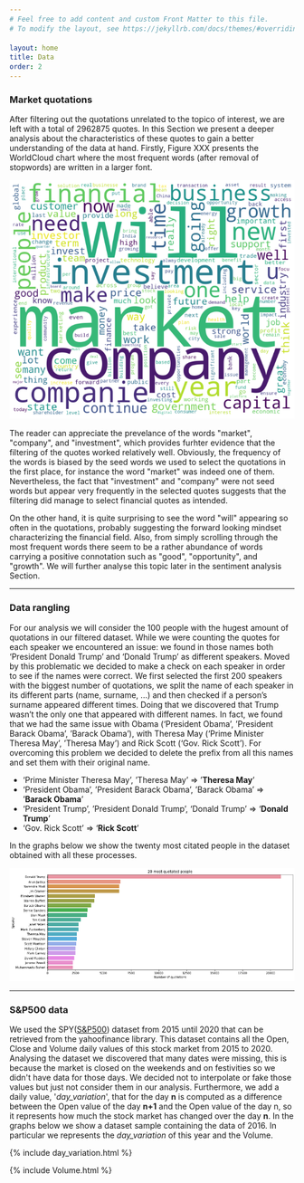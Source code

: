 ```yaml
---
# Feel free to add content and custom Front Matter to this file.
# To modify the layout, see https://jekyllrb.com/docs/themes/#overriding-theme-defaults

layout: home
title: Data
order: 2
---
```

### Market quotations
After filtering out the quotations unrelated to the topico of interest, we are left with a total of 2962875 quotes. In this Section we present a deeper analysis about the characteristics of these quotes to gain a better understanding of the data at hand. Firstly, Figure XXX presents the WorldCloud chart where the most frequent words (after removal of stopwords) are written in a larger font. 

![WordCloud chart of word frequency](./images/WordCloud.png "WordCloud chart")

The reader can appreciate the prevelance of the words "market", "company", and "investment", which provides furhter evidence that the filtering of the quotes worked relatively well. Obviously, the frequency of the words is biased by the seed words we used to select the quotations in the first place, for instance the word "market" was indeed one of them. Nevertheless, the fact that "investment" and "company" were not seed words but appear very frequently in the selected quotes suggests that the filtering did manage to select financial quotes as intended. 

On the other hand, it is quite surprising to see the word "will" appearing so often in the quotations, probably suggesting the forward looking mindset characterizing the financial field. Also, from simply scrolling through the most frequent words there seem to be a rather abundance of words carrying a positive connotation such as "good", "opportunity", and "growth". We will further analyse this topic later in the sentiment analysis Section. 

---

### Data rangling
For our analysis we will consider the 100 people with the hugest amount of quotations in our filtered dataset. While we were counting the quotes for each speaker we encountered an issue: we found in those names both ‘President Donald Trump’ and ‘Donald Trump’ as different speakers. Moved by this problematic we decided to make a check on each speaker in order to see if the names were correct. We first selected the first 200 speakers with the biggest number of quotations, we split the name of each speaker in its different parts (name, surname, …) and then checked if a person’s surname appeared different times. Doing that we discovered that Trump wasn’t the only one that appeared with different names. In fact, we found that we had the same issue with Obama (‘President Obama’, ’President Barack Obama’, ’Barack Obama’), with Theresa May (‘Prime Minister Theresa May’, ’Theresa May’) and Rick Scott (‘Gov. Rick Scott’). For overcoming this problem we decided to delete the prefix from all this names and set them with their original name.
-	‘Prime Minister Theresa May’, ’Theresa May’ =>  ’__Theresa May__’
-	‘President Obama’, ’President Barack Obama’, ’Barack Obama’ =>  ’__Barack Obama__’
-	‘President Trump’, ’President Donald Trump’, ‘Donald Trump’ =>  ‘__Donald Trump__’
-	‘Gov. Rick Scott’ => ‘__Rick Scott__’

In the graphs below we show the twenty most citated people in the dataset obtained with all these processes.

![20 most quotated people](./images/data.png "20 most quotated people")

---


### S&P500 data
We used the SPY([S&P500](https://en.wikipedia.org/wiki/S%26P_500)) dataset from 2015 until 2020 that can be retrieved from the yahoofinance library. This dataset contains all the Open, Close and Volume daily values of this stock market from 2015 to 2020. Analysing the dataset we discovered that many dates were missing, this is because the market is closed on the weekends and on festivities so we didn't have data for those days. We decided not to interpolate or fake those values but just not consider them in our analysis. Furthermore, we add a daily value, '_day_variation_', that for the day __n__ is computed as a difference between the Open value of the day __n+1__ and the Open value of the day n, so it represents how much the stock market has changed over the day __n__. In the graphs below we show a dataset sample containing the data of 2016. In particular we represents the _day_variation_ of this year and the Volume.

{% include day_variation.html %}

{% include Volume.html %}





